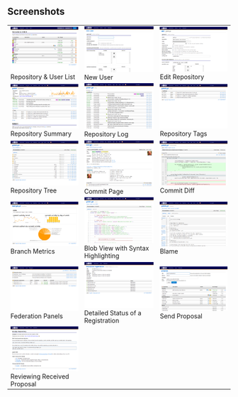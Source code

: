 ## Screenshots
<table class="screenshots">
<tr><td>
	<a rel="screenshots_group" href="screenshots/00.png" title="Repository & User List"><img alt="Repositories" src="thumbs/00.png" /></a>
	<br/>Repository & User List
</td><td>
	<a rel="screenshots_group" href="screenshots/01.png" title="New User"><img alt="New User" src="thumbs/01.png" /></a>
	<br/>New User
</td><td>
	<a rel="screenshots_group" href="screenshots/02.png" title="Edit Repository"><img alt="Edit Repository" src="thumbs/02.png" /></a>
	<br/>Edit Repository
</td></tr>

<tr><td>
	<a rel="screenshots_group" href="screenshots/03.png" title="Repository Summary"><img alt="Summary" src="thumbs/03.png" /></a>
	<br/>Repository Summary
</td><td>
	<a rel="screenshots_group" href="screenshots/04.png" title="Repository Log"><img alt="Log" src="thumbs/04.png" /></a>
	<br/>Repository Log
</td><td>
	<a rel="screenshots_group" href="screenshots/10.png" title="Repository Tags"><img alt="Tags" src="thumbs/10.png" /></a>
	<br/>Repository Tags
</td></tr>

<tr><td>
	<a rel="screenshots_group" href="screenshots/05.png" title="Repository Tree"><img alt="Tree" src="thumbs/05.png" /></a>
	<br/>Repository Tree
</td><td>
	<a rel="screenshots_group" href="screenshots/06.png" title="Commit Page"><img alt="Commit Page" src="thumbs/06.png" /></a>
	<br/>Commit Page
</td><td>
	<a rel="screenshots_group" href="screenshots/07.png" title="Commit Diff"><img alt="Commit Diff" src="thumbs/07.png" /></a>
	<br/>Commit Diff
</td></tr>

<tr><td>
	<a rel="screenshots_group" href="screenshots/09.png" title="Branch Metrics"><img alt="Metrics" src="thumbs/09.png" /></a>
	<br/>Branch Metrics
</td><td>
	<a rel="screenshots_group" href="screenshots/08.png" title="Blob View with Syntax Highlighting"><img alt="Blob" src="thumbs/08.png" /></a>
	<br/>Blob View with Syntax Highlighting
</td><td>
	<a rel="screenshots_group" href="screenshots/11.png" title="Blame"><img alt="Blame" src="thumbs/11.png" /></a>
	<br/>Blame
</td></tr>

<tr><td>
	<a rel="screenshots_group" href="screenshots/12.png" title="Federation Panels"><img alt="Federation Panels" src="thumbs/12.png" /></a>
	<br/>Federation Panels
</td><td>
	<a rel="screenshots_group" href="screenshots/13.png" title="Detailed Status of a Registration"><img alt="Registration Status" src="thumbs/13.png" /></a>
	<br/>Detailed Status of a Registration
</td><td>
	<a rel="screenshots_group" href="screenshots/14.png" title="Send Proposal"><img alt="Propose" src="thumbs/14.png" /></a>
	<br/>Send Proposal
</td></tr>

<tr><td>
	<a rel="screenshots_group" href="screenshots/15.png" title="Reviewing Received Proposal"><img alt="Review Proposal" src="thumbs/15.png" /></a>
	<br/>Reviewing Received Proposal
</td></tr>

</table>